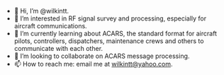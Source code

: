 - 👋 Hi, I’m @wilkintt.
- 👀 I’m interested in RF signal survey and processing, especially for aircraft communications. 
- 🌱 I’m currently learning about ACARS, the standard format for aircraft pilots, controllers, dispatchers, maintenance crews and others to communicate with each other.
- 💞️ I’m looking to collaborate on ACARS message processing.
- 📫 How to reach me: email me at wilkintt@yahoo.com.

<!---
wilkintt/wilkintt is a ✨ special ✨ repository because its `README.md` (this file) appears on your GitHub profile.
You can click the Preview link to take a look at your changes.
--->
